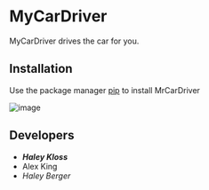 # MyCarDriver
MyCarDriver drives the car for you.
## Installation
Use the package manager [pip](https://pypi.org/project/pip/) to install MrCarDriver

![image][image_ref_py]

## Developers
- ***Haley Kloss***
- Alex King
- *Haley Berger*


[image_ref_py]:"https://pypi.org/static/images/logo-small.95de8436.svg"
